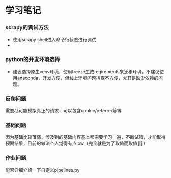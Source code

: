 # 学习笔记
### scrapy的调试方法
* 使用scrapy shell进入命令行状态进行调试
* 

### python的开发环境选择
* 建议选择原生venv环境，使用freeze生成reqirements来迁移环境，不建议使用anaconda，开发方便，但线上环境问题排查不方便，尤其是缺少依赖的问题。

### 反爬问题
需要尽可能模拟真正的请求，可以包含cookie/referrer等等

### 基础问题
因为基础比较薄弱，涉及到的基础内容基本都需要学习一遍，不断试错，才能取得预期结果，目前的做法个人觉得有点low（完全就是为了取值而取值🤦‍♂️）

### 作业问题
能否详细介绍一下自定义pipelines.py